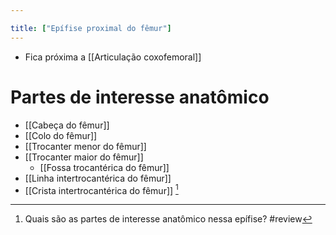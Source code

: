 ```yaml
---

title: ["Epífise proximal do fêmur"]
---
```

+ Fica próxima a [[Articulação coxofemoral]]

# Partes de interesse anatômico
+ [[Cabeça do fêmur]]
+ [[Colo do fêmur]]
+ [[Trocanter menor do fêmur]]
+ [[Trocanter maior do fêmur]]
	+ [[Fossa trocantérica do fêmur]]
+ [[Linha intertrocantérica do fêmur]]
+ [[Crista intertrocantérica do fêmur]] [^534099]

[^534099]: Quais são as partes de interesse anatômico nessa epífise?
#review 
